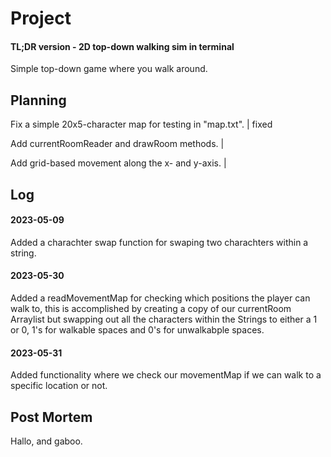 # Project
#### TL;DR version - 2D top-down walking sim in terminal

Simple top-down game where you walk around.

## Planning
Fix a simple 20x5-character map for testing in "map.txt". | fixed

Add currentRoomReader and drawRoom methods. | 

Add grid-based movement along the x- and y-axis. |

## Log

#### 2023-05-09
Added a charachter swap function for swaping two charachters within a string.

#### 2023-05-30
Added a readMovementMap for checking which positions the player can walk to, this is accomplished by creating a copy of our currentRoom Arraylist but swapping out all the characters within the Strings to either a 1 or 0, 1's for walkable spaces and 0's for unwalkabple spaces.

#### 2023-05-31
Added functionality where we check our movementMap if we can walk to a specific location or not.

## Post Mortem
Hallo, and gaboo.